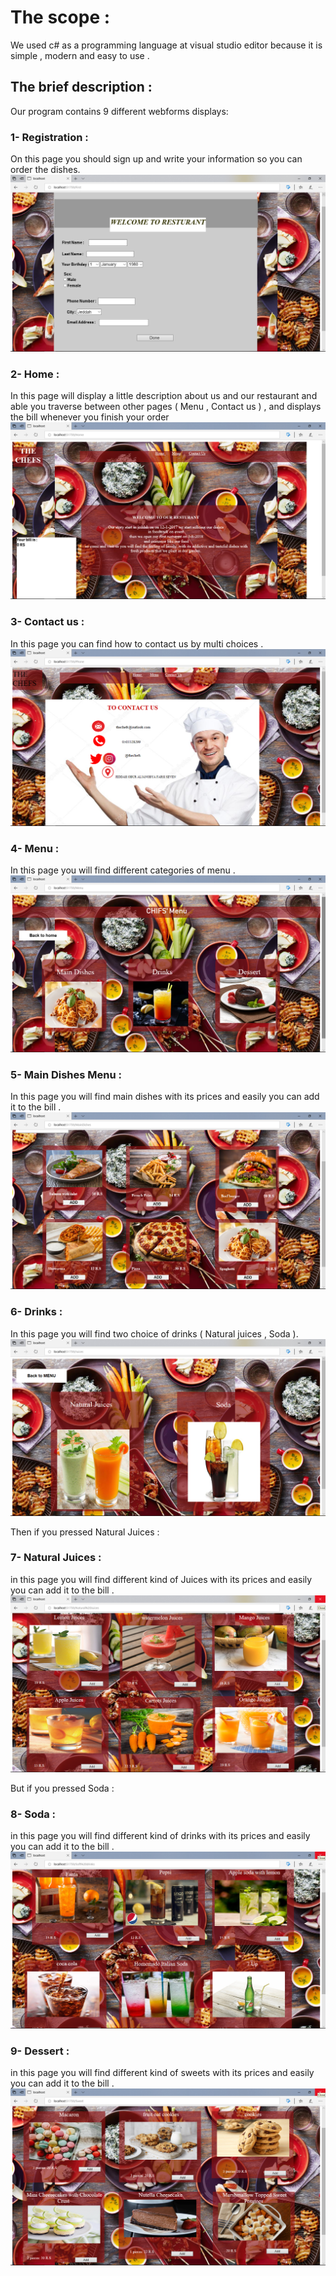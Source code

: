# The scope : 
We used c# as a programming language at visual studio editor because it is simple , modern and easy to use .

## The brief description :
Our program contains 9 different webforms displays: 

### 1-	Registration :
On this page you should sign up and write your information so you can order the dishes.
![](first.png)

### 2-	Home : 
In this page will display a little description about us and our restaurant and able you traverse between other pages ( Menu , Contact us ) , and displays the bill whenever you finish your order   
![](second.png)

### 3-	Contact us :
In this page you can find how to contact us by multi choices .
![](third.png)

### 4-	Menu :
In this page you will find different categories of menu .
![](fourth.png)

### 5-	Main Dishes Menu :
In this page you will find main dishes with its prices and easily you can add it to the bill . 
![](fifth.png)

### 6-	Drinks : 
In this page you will find two choice of drinks  ( Natural juices , Soda ). 
![](sixth.png)

Then if you pressed Natural Juices :
### 7-	Natural Juices :
in this page you will find different kind of Juices with its prices and easily you can add it to the bill . 
![](seventh.png)

But if you pressed Soda : 
### 8-	Soda :
in this page you will find different kind of drinks with its prices and easily you can add it to the bill . 
![](eighth.png)

### 9-	Dessert :
in this page you will find different kind of sweets with its prices and easily you can add it to the bill . 
![](ninth.png)

